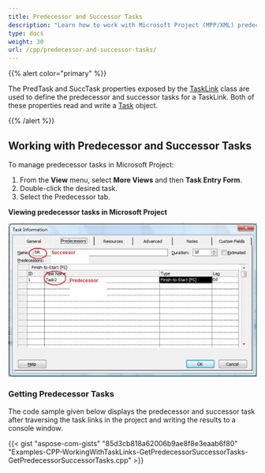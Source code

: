 ```yaml
---
title: Predecessor and Successor Tasks
description: "Learn how to work with Microsoft Project (MPP/XML) predecessor and successor tasks using Aspose.Tasks for C++."
type: docs
weight: 30
url: /cpp/predecessor-and-successor-tasks/
---
```


{{% alert color="primary" %}}

The PredTask and SuccTask properties exposed by the [TaskLink](https://reference.aspose.com/tasks/cpp/class/aspose.tasks.task_link) class are used to define the predecessor and successor tasks for a TaskLink. Both of these properties read and write a [Task](https://reference.aspose.com/tasks/cpp/class/aspose.tasks.task) object.

{{% /alert %}}

## **Working with Predecessor and Successor Tasks**
To manage predecessor tasks in Microsoft Project:

1. From the **View** menu, select **More Views** and then **Task Entry Form**.
2. Double-click the desired task.
3. Select the Predecessor tab.

**Viewing predecessor tasks in Microsoft Project**

![checking task's predecessor and successors in Microsoft Project](predecessor-and-successor-tasks_1.png)

### **Getting Predecessor Tasks**
The code sample given below displays the predecessor and successor task after traversing the task links in the project and writing the results to a console window.

{{< gist "aspose-com-gists" "85d3cb818a62006b9ae8f8e3eaab6f80" "Examples-CPP-WorkingWithTaskLinks-GetPredecessorSuccessorTasks-GetPredecessorSuccessorTasks.cpp" >}}
